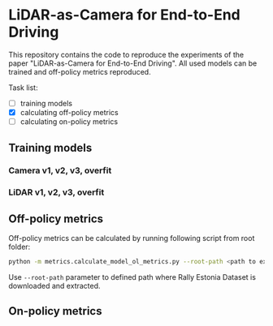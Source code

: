 # LiDAR-as-Camera for End-to-End Driving

This repository contains the code to reproduce the experiments of the paper "LiDAR-as-Camera for End-to-End Driving".
All used models can be trained and off-policy metrics reproduced. 

Task list:
- [ ] training models
- [x] calculating off-policy metrics
- [ ] calculating on-policy metrics

## Training models

### Camera v1, v2, v3, overfit

### LiDAR v1, v2, v3, overfit

## Off-policy metrics

Off-policy metrics can be calculated by running following script from root folder: 

```bash
python -m metrics.calculate_model_ol_metrics.py --root-path <path to extracted dataset>
```

Use `--root-path` parameter to defined path where Rally Estonia Dataset is downloaded and extracted.

## On-policy metrics

